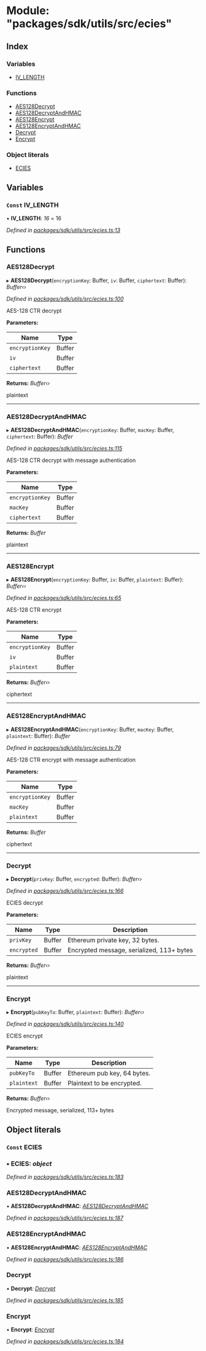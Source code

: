 # Module: "packages/sdk/utils/src/ecies"

## Index

### Variables

* [IV_LENGTH](_packages_sdk_utils_src_ecies_.md#const-iv_length)

### Functions

* [AES128Decrypt](_packages_sdk_utils_src_ecies_.md#aes128decrypt)
* [AES128DecryptAndHMAC](_packages_sdk_utils_src_ecies_.md#aes128decryptandhmac)
* [AES128Encrypt](_packages_sdk_utils_src_ecies_.md#aes128encrypt)
* [AES128EncryptAndHMAC](_packages_sdk_utils_src_ecies_.md#aes128encryptandhmac)
* [Decrypt](_packages_sdk_utils_src_ecies_.md#decrypt)
* [Encrypt](_packages_sdk_utils_src_ecies_.md#encrypt)

### Object literals

* [ECIES](_packages_sdk_utils_src_ecies_.md#const-ecies)

## Variables

### `Const` IV_LENGTH

• **IV_LENGTH**: *16* = 16

*Defined in [packages/sdk/utils/src/ecies.ts:13](https://github.com/medhak1/celo-monorepo/blob/master/packages/sdk/utils/src/ecies.ts#L13)*

## Functions

###  AES128Decrypt

▸ **AES128Decrypt**(`encryptionKey`: Buffer, `iv`: Buffer, `ciphertext`: Buffer): *Buffer‹›*

*Defined in [packages/sdk/utils/src/ecies.ts:100](https://github.com/medhak1/celo-monorepo/blob/master/packages/sdk/utils/src/ecies.ts#L100)*

AES-128 CTR decrypt

**Parameters:**

Name | Type |
------ | ------ |
`encryptionKey` | Buffer |
`iv` | Buffer |
`ciphertext` | Buffer |

**Returns:** *Buffer‹›*

plaintext

___

###  AES128DecryptAndHMAC

▸ **AES128DecryptAndHMAC**(`encryptionKey`: Buffer, `macKey`: Buffer, `ciphertext`: Buffer): *Buffer*

*Defined in [packages/sdk/utils/src/ecies.ts:115](https://github.com/medhak1/celo-monorepo/blob/master/packages/sdk/utils/src/ecies.ts#L115)*

AES-128 CTR decrypt with message authentication

**Parameters:**

Name | Type |
------ | ------ |
`encryptionKey` | Buffer |
`macKey` | Buffer |
`ciphertext` | Buffer |

**Returns:** *Buffer*

plaintext

___

###  AES128Encrypt

▸ **AES128Encrypt**(`encryptionKey`: Buffer, `iv`: Buffer, `plaintext`: Buffer): *Buffer‹›*

*Defined in [packages/sdk/utils/src/ecies.ts:65](https://github.com/medhak1/celo-monorepo/blob/master/packages/sdk/utils/src/ecies.ts#L65)*

AES-128 CTR encrypt

**Parameters:**

Name | Type |
------ | ------ |
`encryptionKey` | Buffer |
`iv` | Buffer |
`plaintext` | Buffer |

**Returns:** *Buffer‹›*

ciphertext

___

###  AES128EncryptAndHMAC

▸ **AES128EncryptAndHMAC**(`encryptionKey`: Buffer, `macKey`: Buffer, `plaintext`: Buffer): *Buffer*

*Defined in [packages/sdk/utils/src/ecies.ts:79](https://github.com/medhak1/celo-monorepo/blob/master/packages/sdk/utils/src/ecies.ts#L79)*

AES-128 CTR encrypt with message authentication

**Parameters:**

Name | Type |
------ | ------ |
`encryptionKey` | Buffer |
`macKey` | Buffer |
`plaintext` | Buffer |

**Returns:** *Buffer*

ciphertext

___

###  Decrypt

▸ **Decrypt**(`privKey`: Buffer, `encrypted`: Buffer): *Buffer‹›*

*Defined in [packages/sdk/utils/src/ecies.ts:166](https://github.com/medhak1/celo-monorepo/blob/master/packages/sdk/utils/src/ecies.ts#L166)*

ECIES decrypt

**Parameters:**

Name | Type | Description |
------ | ------ | ------ |
`privKey` | Buffer | Ethereum private key, 32 bytes. |
`encrypted` | Buffer | Encrypted message, serialized, 113+ bytes |

**Returns:** *Buffer‹›*

plaintext

___

###  Encrypt

▸ **Encrypt**(`pubKeyTo`: Buffer, `plaintext`: Buffer): *Buffer‹›*

*Defined in [packages/sdk/utils/src/ecies.ts:140](https://github.com/medhak1/celo-monorepo/blob/master/packages/sdk/utils/src/ecies.ts#L140)*

ECIES encrypt

**Parameters:**

Name | Type | Description |
------ | ------ | ------ |
`pubKeyTo` | Buffer | Ethereum pub key, 64 bytes. |
`plaintext` | Buffer | Plaintext to be encrypted. |

**Returns:** *Buffer‹›*

Encrypted message, serialized, 113+ bytes

## Object literals

### `Const` ECIES

### ▪ **ECIES**: *object*

*Defined in [packages/sdk/utils/src/ecies.ts:183](https://github.com/medhak1/celo-monorepo/blob/master/packages/sdk/utils/src/ecies.ts#L183)*

###  AES128DecryptAndHMAC

• **AES128DecryptAndHMAC**: *[AES128DecryptAndHMAC](_packages_sdk_utils_src_ecies_.md#aes128decryptandhmac)*

*Defined in [packages/sdk/utils/src/ecies.ts:187](https://github.com/medhak1/celo-monorepo/blob/master/packages/sdk/utils/src/ecies.ts#L187)*

###  AES128EncryptAndHMAC

• **AES128EncryptAndHMAC**: *[AES128EncryptAndHMAC](_packages_sdk_utils_src_ecies_.md#aes128encryptandhmac)*

*Defined in [packages/sdk/utils/src/ecies.ts:186](https://github.com/medhak1/celo-monorepo/blob/master/packages/sdk/utils/src/ecies.ts#L186)*

###  Decrypt

• **Decrypt**: *[Decrypt](_packages_sdk_utils_src_ecies_.md#decrypt)*

*Defined in [packages/sdk/utils/src/ecies.ts:185](https://github.com/medhak1/celo-monorepo/blob/master/packages/sdk/utils/src/ecies.ts#L185)*

###  Encrypt

• **Encrypt**: *[Encrypt](_packages_sdk_utils_src_ecies_.md#encrypt)*

*Defined in [packages/sdk/utils/src/ecies.ts:184](https://github.com/medhak1/celo-monorepo/blob/master/packages/sdk/utils/src/ecies.ts#L184)*
